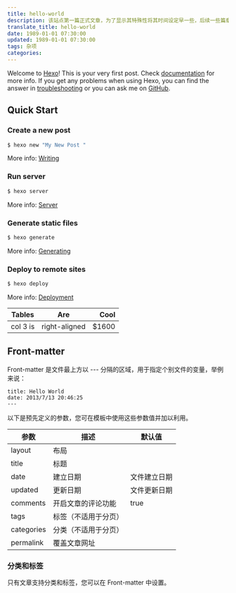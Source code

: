 ```yaml
---
title: hello-world
description: 该站点第一篇正式文章，为了显示其特殊性将其时间设定早一些，后续一些篇章是按照时间顺序排列的<!-- more -->
translate_title: hello-world
date: 1989-01-01 07:30:00
updated: 1989-01-01 07:30:00
tags: 杂项
categories:
---
```



Welcome to [Hexo](https://hexo.io/)! This is your very first post. Check [documentation](https://hexo.io/docs/) for more info. If you get any problems when using Hexo, you can find the answer in [troubleshooting](https://hexo.io/docs/troubleshooting.html) or you can ask me on [GitHub](https://github.com/hexojs/hexo/issues).

## Quick Start

### Create a new post

``` bash
$ hexo new "My New Post "
```

More info: [Writing](https://hexo.io/docs/writing.html)

### Run server

``` bash
$ hexo server
```

More info: [Server](https://hexo.io/docs/server.html)

### Generate static files

``` bash
$ hexo generate
```

More info: [Generating](https://hexo.io/docs/generating.html)

### Deploy to remote sites

``` bash
$ hexo deploy
```

More info: [Deployment](https://hexo.io/docs/deployment.html)

| Tables        | Are           | Cool  |
| ------------- |:-------------:| -----:|
| col 3 is      | right-aligned | $1600 |


## Front-matter
Front-matter 是文件最上方以 --- 分隔的区域，用于指定个别文件的变量，举例来说：

```
title: Hello World
date: 2013/7/13 20:46:25
---
```

以下是预先定义的参数，您可在模板中使用这些参数值并加以利用。


| 参数          | 描述           | 默认值        |
| ------------- |---------------| ------------- |
| layout      | 布局 |  |
| title      | 标题 |  |
| date      | 建立日期   | 文件建立日期 |
| updated      | 更新日期    | 文件更新日期 |
| comments      | 开启文章的评论功能  | true |
| tags      | 标签（不适用于分页）     |  |
| categories      | 分类（不适用于分页）   |  |
| permalink      | 覆盖文章网址    | &nbsp; |


### 分类和标签
只有文章支持分类和标签，您可以在 Front-matter 中设置。